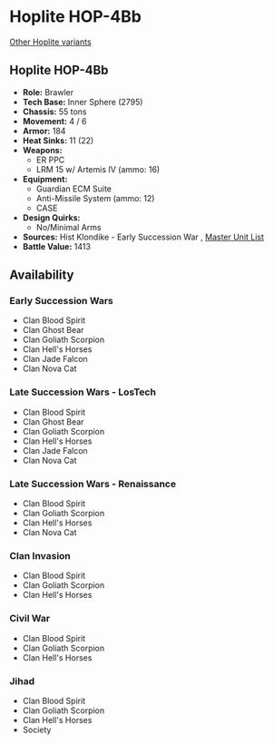 # Hoplite HOP-4Bb 

[Other Hoplite variants](../hoplite.md) 

## Hoplite HOP-4Bb 

- **Role:** Brawler 
- **Tech Base:** Inner Sphere (2795) 
- **Chassis:** 55 tons 
- **Movement:** 4 / 6 
- **Armor:** 184 
- **Heat Sinks:** 11 (22) 
- **Weapons:** 
  - ER PPC 
  - LRM 15 w/ Artemis IV (ammo: 16) 
- **Equipment:** 
  - Guardian ECM Suite 
  - Anti-Missile System (ammo: 12) 
  - CASE 
- **Design Quirks:** 
  - No/Minimal Arms 
- **Sources:** Hist Klondike - Early Succession War , [Master Unit List](http://masterunitlist.info/Unit/Details/1541) 
- **Battle Value:** 1413 

## Availability 

### Early Succession Wars 

- Clan Blood Spirit 
- Clan Ghost Bear 
- Clan Goliath Scorpion 
- Clan Hell's Horses 
- Clan Jade Falcon 
- Clan Nova Cat 

### Late Succession Wars - LosTech 

- Clan Blood Spirit 
- Clan Ghost Bear 
- Clan Goliath Scorpion 
- Clan Hell's Horses 
- Clan Jade Falcon 
- Clan Nova Cat 

### Late Succession Wars - Renaissance 

- Clan Blood Spirit 
- Clan Goliath Scorpion 
- Clan Hell's Horses 
- Clan Nova Cat 

### Clan Invasion 

- Clan Blood Spirit 
- Clan Goliath Scorpion 
- Clan Hell's Horses 

### Civil War 

- Clan Blood Spirit 
- Clan Goliath Scorpion 
- Clan Hell's Horses 

### Jihad 

- Clan Blood Spirit 
- Clan Goliath Scorpion 
- Clan Hell's Horses 
- Society 

